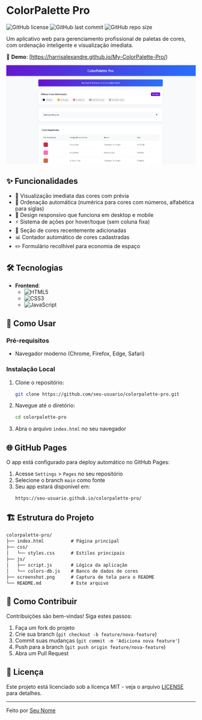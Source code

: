 # ColorPalette Pro

![GitHub license](https://img.shields.io/github/license/seu-usuario/colorpalette-pro?style=flat-square)
![GitHub last commit](https://img.shields.io/github/last-commit/seu-usuario/colorpalette-pro?style=flat-square)
![GitHub repo size](https://img.shields.io/github/repo-size/seu-usuario/colorpalette-pro?style=flat-square)

Um aplicativo web para gerenciamento profissional de paletas de cores, com ordenação inteligente e visualização imediata.

🔗 **Demo**: [https://harrisalexandre.github.io/My-ColorPalette-Pro/)

![App Screenshot](screenshots/screenshot.png)

## ✨ Funcionalidades

- 🎨 Visualização imediata das cores com prévia
- 🔢 Ordenação automática (numérica para cores com números, alfabética para siglas)
- 📱 Design responsivo que funciona em desktop e mobile
- ⚡ Sistema de ações por hover/toque (sem coluna fixa)
- 📅 Seção de cores recentemente adicionadas
- 📊 Contador automático de cores cadastradas
- ✏️ Formulário recolhível para economia de espaço

## 🛠️ Tecnologias

- **Frontend**:
  - ![HTML5](https://img.shields.io/badge/-HTML5-E34F26?logo=html5&logoColor=white)
  - ![CSS3](https://img.shields.io/badge/-CSS3-1572B6?logo=css3&logoColor=white)
  - ![JavaScript](https://img.shields.io/badge/-JavaScript-F7DF1E?logo=javascript&logoColor=black)

## 🚀 Como Usar

### Pré-requisitos

- Navegador moderno (Chrome, Firefox, Edge, Safari)

### Instalação Local

1. Clone o repositório:
   ```bash
   git clone https://github.com/seu-usuario/colorpalette-pro.git
   ```
2. Navegue até o diretório:
   ```bash
   cd colorpalette-pro
   ```
3. Abra o arquivo `index.html` no seu navegador

## 🌐 GitHub Pages

O app está configurado para deploy automático no GitHub Pages:

1. Acesse `Settings` > `Pages` no seu repositório
2. Selecione o branch `main` como fonte
3. Seu app estará disponível em:
   ```
   https://seu-usuario.github.io/colorpalette-pro/
   ```

## 🏗️ Estrutura do Projeto

```
colorpalette-pro/
├── index.html          # Página principal
├── css/
│   └── styles.css      # Estilos principais
├── js/
│   ├── script.js       # Lógica da aplicação
│   └── colors-db.js    # Banco de dados de cores
├── screenshot.png      # Captura de tela para o README
└── README.md           # Este arquivo
```

## 🤝 Como Contribuir

Contribuições são bem-vindas! Siga estes passos:

1. Faça um fork do projeto
2. Crie sua branch (`git checkout -b feature/nova-feature`)
3. Commit suas mudanças (`git commit -m 'Adiciona nova feature'`)
4. Push para a branch (`git push origin feature/nova-feature`)
5. Abra um Pull Request

## 📄 Licença

Este projeto está licenciado sob a licença MIT - veja o arquivo [LICENSE](LICENSE) para detalhes.

---

Feito por [Seu Nome](https://github.com/harrisalexandre)
